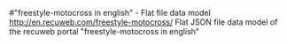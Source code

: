 #"freestyle-motocross in english" - Flat file data model
http://en.recuweb.com/freestyle-motocross/
Flat JSON file data model of the recuweb portal "freestyle-motocross in english"
